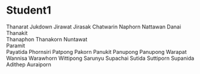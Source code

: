 # Student1
Thanarat
Jukdown
Jirawat
Jirasak
 Chatwarin
 Naphorn
 Nattawan
 Danai  
 Thanakit  
Thanaphon 
 Thanakorn 
 Nuntawat  
 Paramit  
 Payatida 
 Phornsiri
 Patpong 
 Pakorn
 Panukit
 Panupong
 Panupong
 Warapat
 Wannisa
 Warawhorn
 Wittipong
 Sarunyu
 Supachai
 Sutida
 Suttiporn
 Supanida
 Adithep
 Auraiporn
